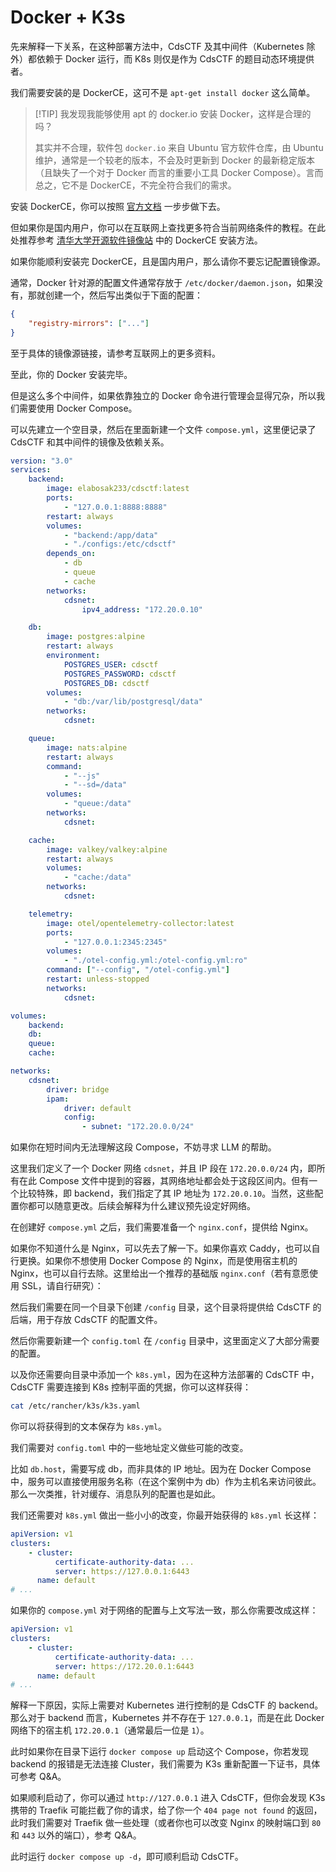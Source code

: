 # Docker + K3s

先来解释一下关系，在这种部署方法中，CdsCTF 及其中间件（Kubernetes 除外）都依赖于 Docker 运行，而 K8s 则仅是作为 CdsCTF 的题目动态环境提供者。

我们需要安装的是 DockerCE，这可不是 `apt-get install docker` 这么简单。

> [!TIP] 我发现我能够使用 apt 的 docker.io 安装 Docker，这样是合理的吗？
>
> 其实并不合理，软件包 `docker.io` 来自 Ubuntu 官方软件仓库，由 Ubuntu 维护，通常是一个较老的版本，不会及时更新到 Docker 的最新稳定版本（且缺失了一个对于 Docker 而言的重要小工具 Docker Compose）。言而总之，它不是 DockerCE，不完全符合我们的需求。

安装 DockerCE，你可以按照 [官方文档](https://docs.docker.com/engine/install/) 一步步做下去。

但如果你是国内用户，你可以在互联网上查找更多符合当前网络条件的教程。在此处推荐参考 [清华大学开源软件镜像站](https://mirrors.tuna.tsinghua.edu.cn/help/docker-ce/) 中的 DockerCE 安装方法。

如果你能顺利安装完 DockerCE，且是国内用户，那么请你不要忘记配置镜像源。

通常，Docker 针对源的配置文件通常存放于 `/etc/docker/daemon.json`，如果没有，那就创建一个，然后写出类似于下面的配置：

```json
{
    "registry-mirrors": ["..."]
}
```

至于具体的镜像源链接，请参考互联网上的更多资料。

至此，你的 Docker 安装完毕。

但是这么多个中间件，如果依靠独立的 Docker 命令进行管理会显得冗杂，所以我们需要使用 Docker Compose。

可以先建立一个空目录，然后在里面新建一个文件 `compose.yml`，这里便记录了 CdsCTF 和其中间件的镜像及依赖关系。

```yaml
version: "3.0"
services:
    backend:
        image: elabosak233/cdsctf:latest
        ports:
            - "127.0.0.1:8888:8888"
        restart: always
        volumes:
            - "backend:/app/data"
            - "./configs:/etc/cdsctf"
        depends_on:
            - db
            - queue
            - cache
        networks:
            cdsnet:
                ipv4_address: "172.20.0.10"

    db:
        image: postgres:alpine
        restart: always
        environment:
            POSTGRES_USER: cdsctf
            POSTGRES_PASSWORD: cdsctf
            POSTGRES_DB: cdsctf
        volumes:
            - "db:/var/lib/postgresql/data"
        networks:
            cdsnet:

    queue:
        image: nats:alpine
        restart: always
        command:
            - "--js"
            - "--sd=/data"
        volumes:
            - "queue:/data"
        networks:
            cdsnet:

    cache:
        image: valkey/valkey:alpine
        restart: always
        volumes:
            - "cache:/data"
        networks:
            cdsnet:

    telemetry:
        image: otel/opentelemetry-collector:latest
        ports:
            - "127.0.0.1:2345:2345"
        volumes:
            - "./otel-config.yml:/otel-config.yml:ro"
        command: ["--config", "/otel-config.yml"]
        restart: unless-stopped
        networks:
            cdsnet:

volumes:
    backend:
    db:
    queue:
    cache:

networks:
    cdsnet:
        driver: bridge
        ipam:
            driver: default
            config:
                - subnet: "172.20.0.0/24"
```

如果你在短时间内无法理解这段 Compose，不妨寻求 LLM 的帮助。

这里我们定义了一个 Docker 网络 `cdsnet`，并且 IP 段在 `172.20.0.0/24` 内，即所有在此 Compose 文件中提到的容器，其网络地址都会处于这段区间内。但有一个比较特殊，即 backend，我们指定了其 IP 地址为 `172.20.0.10`。当然，这些配置你都可以随意更改。后续会解释为什么建议预先设定好网络。

在创建好 `compose.yml` 之后，我们需要准备一个 `nginx.conf`，提供给 Nginx。

如果你不知道什么是 Nginx，可以先去了解一下。如果你喜欢 Caddy，也可以自行更换。如果你不想使用 Docker Compose 的 Nginx，而是使用宿主机的 Nginx，也可以自行去除。这里给出一个推荐的基础版 `nginx.conf`（若有意愿使用 SSL，请自行研究）：

然后我们需要在同一个目录下创建 `/config` 目录，这个目录将提供给 CdsCTF 的后端，用于存放 CdsCTF 的配置文件。

然后你需要新建一个 `config.toml` 在 `/config` 目录中，这里面定义了大部分需要的配置。

以及你还需要向目录中添加一个 `k8s.yml`，因为在这种方法部署的 CdsCTF 中，CdsCTF 需要连接到 K8s 控制平面的凭据，你可以这样获得：

```bash
cat /etc/rancher/k3s/k3s.yaml
```

你可以将获得到的文本保存为 `k8s.yml`。

我们需要对 `config.toml` 中的一些地址定义做些可能的改变。

比如 `db.host`，需要写成 db，而非具体的 IP 地址。因为在 Docker Compose 中，服务可以直接使用服务名称（在这个案例中为 db）作为主机名来访问彼此。那么一次类推，针对缓存、消息队列的配置也是如此。

我们还需要对 `k8s.yml` 做出一些小小的改变，你最开始获得的 `k8s.yml` 长这样：

```yaml
apiVersion: v1
clusters:
    - cluster:
          certificate-authority-data: ...
          server: https://127.0.0.1:6443
      name: default
# ...
```

如果你的 `compose.yml` 对于网络的配置与上文写法一致，那么你需要改成这样：

```yaml
apiVersion: v1
clusters:
    - cluster:
          certificate-authority-data: ...
          server: https://172.20.0.1:6443
      name: default
# ...
```

解释一下原因，实际上需要对 Kubernetes 进行控制的是 CdsCTF 的 backend。那么对于 backend 而言，Kubernetes 并不存在于 `127.0.0.1`，而是在此 Docker 网络下的宿主机 `172.20.0.1`（通常最后一位是 `1`）。

此时如果你在目录下运行 `docker compose up` 启动这个 Compose，你若发现 backend 的报错是无法连接 Cluster，我们需要为 K3s 重新配置一下证书，具体可参考 Q&A。

如果顺利启动了，你可以通过 `http://127.0.0.1` 进入 CdsCTF，但你会发现 K3s 携带的 Traefik 可能拦截了你的请求，给了你一个 `404 page not found` 的返回，此时我们需要对 Traefik 做一些处理（或者你也可以改变 Nginx 的映射端口到 `80` 和 `443` 以外的端口），参考 Q&A。

此时运行 `docker compose up -d`，即可顺利启动 CdsCTF。
